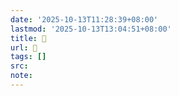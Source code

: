 ```yaml
---
date: '2025-10-13T11:28:39+08:00'
lastmod: '2025-10-13T13:04:51+08:00'
title: 󰞅
url: 󰞅
tags: []
src:
note:
---
```

